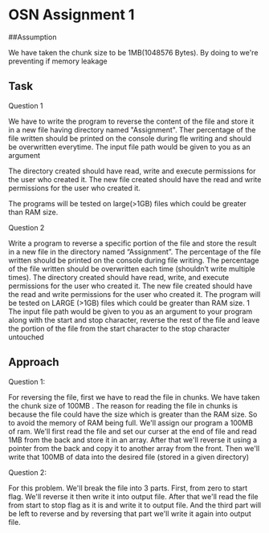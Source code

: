 
# OSN Assignment 1

##Assumption

We have taken the chunk size to be 1MB(1048576 Bytes). By doing to we're preventing if memory leakage

## Task
Question 1

We have to write the program to reverse the content of the file and store it in a new file having directory named "Assignment".
Ther percentage of the file written should be printed on the console during fle writing and should be overwritten everytime.
The input file path would be given to you as an argument

The directory created should have read, write and execute permissions for the user who created it. The new file created should
have the read and write permissions for the user who created it.

The programs will be tested on large(>1GB) files which could be greater than 
RAM size.

Question 2

Write a program to reverse a specific portion of the file and store the result in a new file in the directory named
“Assignment”.
The percentage of the file written should be printed on the console during file writing. The percentage of the file
written should be overwritten each time (shouldn’t write multiple times).
The directory created should have read, write, and execute permissions for the user who created it. The new file
created should have the read and write permissions for the user who created it.
The program will be tested on LARGE (>1GB) files which could be greater than RAM size.
1
The input file path would be given to you as an argument to your program along with the start and stop 
character, reverse the rest of the file and leave the portion of the file from the start character to the stop character
untouched

## Approach
Question 1:

For reversing the file, first we have to read the file in chunks. We have taken the chunk size of 100MB
. The reason for reading the file in chunks is because the file could have the size
which is greater than the RAM size. So to avoid the memory of RAM being full. We'll
assign our program a 100MB of ram.
We'll first read the file and set our curser at the end of file and read 1MB from the back and store it in an array. After that we'll
reverse it using a pointer from the back and copy it to another array from the front.
Then we'll write that 100MB of data into the desired file (stored in a given directory)

Question 2:

For this problem. We'll break the file into 3 parts. First, from zero to start flag. We'll reverse it then write it into output file.
After that we'll read the file from start to stop flag as it is and write it to output file.
And the third part will be left to reverse and by reversing that part we'll write it again into 
output file.
